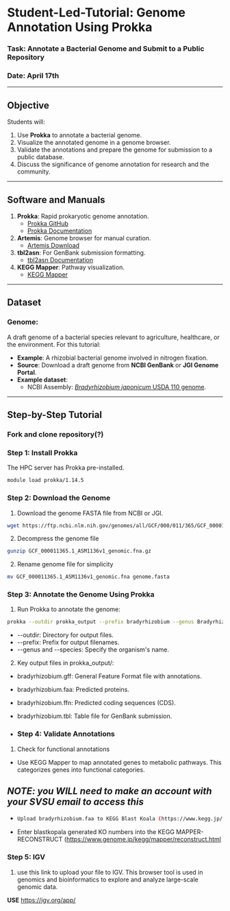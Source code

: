 
# **Student-Led-Tutorial: Genome Annotation Using Prokka**
### **Task**: Annotate a Bacterial Genome and Submit to a Public Repository
### **Date**: April 17th

---

## **Objective**
Students will:
1. Use **Prokka** to annotate a bacterial genome.
2. Visualize the annotated genome in a genome browser.
3. Validate the annotations and prepare the genome for submission to a public database.
4. Discuss the significance of genome annotation for research and the community.

---

## **Software and Manuals**
1. **Prokka**: Rapid prokaryotic genome annotation.  
   - [Prokka GitHub](https://github.com/tseemann/prokka)  
   - [Prokka Documentation](https://github.com/tseemann/prokka#usage)  
2. **Artemis**: Genome browser for manual curation.  
   - [Artemis Download](https://www.sanger.ac.uk/tool/artemis/)  
3. **tbl2asn**: For GenBank submission formatting.  
   - [tbl2asn Documentation](https://www.ncbi.nlm.nih.gov/genbank/tbl2asn2/)  
4. **KEGG Mapper**: Pathway visualization.  
   - [KEGG Mapper](https://www.genome.jp/kegg/mapper.html)  

---

## **Dataset**
### **Genome**:  
A draft genome of a bacterial species relevant to agriculture, healthcare, or the environment. For this tutorial:  
- **Example**: A rhizobial bacterial genome involved in nitrogen fixation.  
- **Source**: Download a draft genome from **NCBI GenBank** or **JGI Genome Portal**.  
- **Example dataset**:  
  - NCBI Assembly: [*Bradyrhizobium japonicum* USDA 110 genome](https://www.ncbi.nlm.nih.gov/assembly/GCF_000011365.1/).  

---

## **Step-by-Step Tutorial**
### Fork and clone repository(?)
### **Step 1: Install Prokka**
The HPC server has Prokka pre-installed.
   ```bash
   module load prokka/1.14.5
   ```
### **Step 2: Download the Genome**
1. Download the genome FASTA file from NCBI or JGI.
``` bash
wget https://ftp.ncbi.nlm.nih.gov/genomes/all/GCF/000/011/365/GCF_000011365.1_ASM1136v1/GCF_000011365.1_ASM1136v1_genomic.fna.gz
```
2. Decompress the genome file
``` bash
gunzip GCF_000011365.1_ASM1136v1_genomic.fna.gz
```
2. Rename genome file for simplicity
``` bash
mv GCF_000011365.1_ASM1136v1_genomic.fna genome.fasta
```
### **Step 3: Annotate the Genome Using Prokka**
1. Run Prokka to annotate the genome:
``` bash
prokka --outdir prokka_output --prefix bradyrhizobium --genus Bradyrhizobium --species japonicum genome.fasta
```
- --outdir: Directory for output files.
- --prefix: Prefix for output filenames.
- --genus and --species: Specify the organism's name.
2. Key output files in prokka_output/:
- bradyrhizobium.gff: General Feature Format file with annotations.
- bradyrhizobium.faa: Predicted proteins.
- bradyrhizobium.ffn: Predicted coding sequences (CDS).
- bradyrhizobium.tbl: Table file for GenBank submission.

- ### **Step 4: Validate Annotations**
1. Check for functional annotations
- Use KEGG Mapper to map annotated genes to metabolic pathways. This categorizes genes into functional categories.

***NOTE: you WILL need to make an account with your SVSU email to access this***
- 
- ``` bash
  Upload bradyrhizobium.faa to KEGG Blast Koala (https://www.kegg.jp/blastkoala/).
  
- Enter blastkopala generated KO numbers into the KEGG MAPPER- RECONSTRUCT (https://www.genome.jp/kegg/mapper/reconstruct.html

### **Step 5: IGV**
1. use this link to upload your file to IGV. This browser tool is used in genomics and bioinformatics to explore and analyze large-scale genomic data.

**USE** https://igv.org/app/
